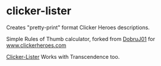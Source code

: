 clicker-lister
==============

Creates "pretty-print" format Clicker Heroes descriptions.

Simple Rules of Thumb calculator, forked from [DobruJ01](https://github.com/DobruJ01/clicker-lister) for www.clickerheroes.com 

[Clicker-Lister](http://alexbonjour.github.io/clicker-lister/)   Works with Transcendence too.
